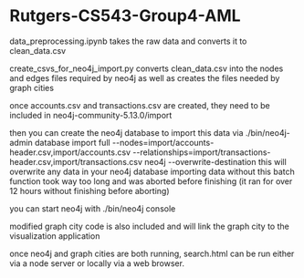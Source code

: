 # Rutgers-CS543-Group4-AML

data_preprocessing.ipynb takes the raw data and converts it to clean_data.csv

create_csvs_for_neo4j_import.py converts clean_data.csv into the nodes and edges files required by neo4j as well as creates the files needed by graph cities

once accounts.csv and transactions.csv are created, they need to be included in neo4j-community-5.13.0/import

then you can create the neo4j database to import this data via ./bin/neo4j-admin database import full --nodes=import/accounts-header.csv,import/accounts.csv --relationships=import/transactions-header.csv,import/transactions.csv neo4j --overwrite-destination
	this will overwrite any data in your neo4j database
	importing data without this batch function took way too long and was aborted before finishing (it ran for over 12 hours without finishing before aborting)

you can start neo4j with ./bin/neo4j console

modified graph city code is also included and will link the graph city to the visualization application

once neo4j and graph cities are both running, search.html can be run either via a node server or locally via a web browser.